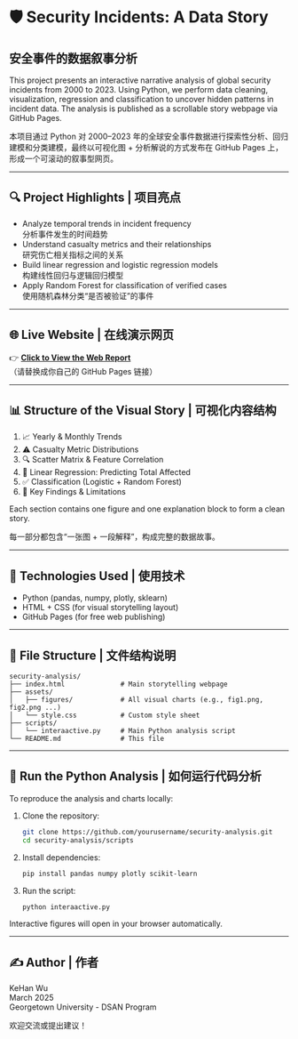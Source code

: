 # 🛡️ Security Incidents: A Data Story  
## 安全事件的数据叙事分析

This project presents an interactive narrative analysis of global security incidents from 2000 to 2023. Using Python, we perform data cleaning, visualization, regression and classification to uncover hidden patterns in incident data. The analysis is published as a scrollable story webpage via GitHub Pages.

本项目通过 Python 对 2000–2023 年的全球安全事件数据进行探索性分析、回归建模和分类建模，最终以可视化图 + 分析解说的方式发布在 GitHub Pages 上，形成一个可滚动的叙事型网页。

---

## 🔍 Project Highlights | 项目亮点

- Analyze temporal trends in incident frequency  
  分析事件发生的时间趋势
- Understand casualty metrics and their relationships  
  研究伤亡相关指标之间的关系
- Build linear regression and logistic regression models  
  构建线性回归与逻辑回归模型
- Apply Random Forest for classification of verified cases  
  使用随机森林分类“是否被验证”的事件

---

## 🌐 Live Website | 在线演示网页

👉 [**Click to View the Web Report**](https://yourusername.github.io/security-analysis/)  
（请替换成你自己的 GitHub Pages 链接）

---

## 📊 Structure of the Visual Story | 可视化内容结构

1. 📈 Yearly & Monthly Trends
2. ⚠️ Casualty Metric Distributions
3. 🔍 Scatter Matrix & Feature Correlation
4. 🧮 Linear Regression: Predicting Total Affected
5. ✅ Classification (Logistic + Random Forest)
6. 📌 Key Findings & Limitations

Each section contains one figure and one explanation block to form a clean story.

每一部分都包含“一张图 + 一段解释”，构成完整的数据故事。

---

## 🧠 Technologies Used | 使用技术

- Python (pandas, numpy, plotly, sklearn)
- HTML + CSS (for visual storytelling layout)
- GitHub Pages (for free web publishing)

---

## 📁 File Structure | 文件结构说明

```
security-analysis/
├── index.html              # Main storytelling webpage
├── assets/
│   ├── figures/            # All visual charts (e.g., fig1.png, fig2.png ...)
│   └── style.css           # Custom style sheet
├── scripts/
│   └── interaactive.py     # Main Python analysis script
└── README.md               # This file
```

---

## 🚀 Run the Python Analysis | 如何运行代码分析

To reproduce the analysis and charts locally:

1. Clone the repository:
   ```bash
   git clone https://github.com/yourusername/security-analysis.git
   cd security-analysis/scripts
   ```

2. Install dependencies:
   ```bash
   pip install pandas numpy plotly scikit-learn
   ```

3. Run the script:
   ```bash
   python interaactive.py
   ```

Interactive figures will open in your browser automatically.

---

## ✍️ Author | 作者

KeHan Wu  
March 2025  
Georgetown University - DSAN Program

欢迎交流或提出建议！

